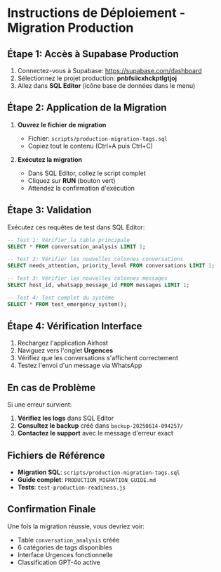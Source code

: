 # Instructions de Déploiement - Migration Production

## Étape 1: Accès à Supabase Production

1. Connectez-vous à Supabase: https://supabase.com/dashboard
2. Sélectionnez le projet production: **pnbfsiicxhckptlgtjoj**
3. Allez dans **SQL Editor** (icône base de données dans le menu)

## Étape 2: Application de la Migration

1. **Ouvrez le fichier de migration**
   - Fichier: `scripts/production-migration-tags.sql`
   - Copiez tout le contenu (Ctrl+A puis Ctrl+C)

2. **Exécutez la migration**
   - Dans SQL Editor, collez le script complet
   - Cliquez sur **RUN** (bouton vert)
   - Attendez la confirmation d'exécution

## Étape 3: Validation

Exécutez ces requêtes de test dans SQL Editor:

```sql
-- Test 1: Vérifier la table principale
SELECT * FROM conversation_analysis LIMIT 1;

-- Test 2: Vérifier les nouvelles colonnes conversations
SELECT needs_attention, priority_level FROM conversations LIMIT 1;

-- Test 3: Vérifier les nouvelles colonnes messages  
SELECT host_id, whatsapp_message_id FROM messages LIMIT 1;

-- Test 4: Test complet du système
SELECT * FROM test_emergency_system();
```

## Étape 4: Vérification Interface

1. Rechargez l'application Airhost
2. Naviguez vers l'onglet **Urgences**
3. Vérifiez que les conversations s'affichent correctement
4. Testez l'envoi d'un message via WhatsApp

## En cas de Problème

Si une erreur survient:

1. **Vérifiez les logs** dans SQL Editor
2. **Consultez le backup** créé dans `backup-20250614-094257/`
3. **Contactez le support** avec le message d'erreur exact

## Fichiers de Référence

- **Migration SQL**: `scripts/production-migration-tags.sql`
- **Guide complet**: `PRODUCTION_MIGRATION_GUIDE.md`
- **Tests**: `test-production-readiness.js`

## Confirmation Finale

Une fois la migration réussie, vous devriez voir:
- Table `conversation_analysis` créée
- 6 catégories de tags disponibles
- Interface Urgences fonctionnelle
- Classification GPT-4o active